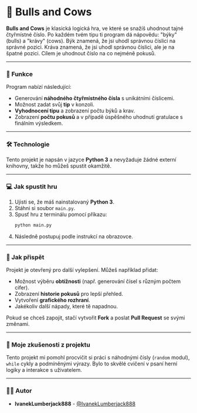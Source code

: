 # 🐂 Bulls and Cows

**Bulls and Cows** je klasická logická hra, ve které se snažíš uhodnout tajné čtyřmístné číslo. Po každém tvém tipu ti program dá nápovědu: "býky" (bulls) a "krávy" (cows). Býk znamená, že jsi uhodl správnou číslici na správné pozici. Kráva znamená, že jsi uhodl správnou číslici, ale je na špatné pozici. Cílem je uhodnout číslo na co nejméně pokusů.

---

### 🚀 Funkce

Program nabízí následující:

-   Generování **náhodného čtyřmístného čísla** s unikátními číslicemi.
-   Možnost zadat svůj **tip** v konzoli.
-   **Vyhodnocení tipu** a zobrazení počtu býků a krav.
-   Zobrazení **počtu pokusů** a v případě úspěšného uhodnutí gratulace s finálním výsledkem.

---

### 🛠️ Technologie

Tento projekt je napsán v jazyce **Python 3** a nevyžaduje žádné externí knihovny, takže ho můžeš spustit okamžitě.

---

### 💻 Jak spustit hru

1.  Ujisti se, že máš nainstalovaný **Python 3**.
2.  Stáhni si soubor `main.py`.
3.  Spusť hru z terminálu pomocí příkazu:
    ```bash
    python main.py
    ```
4.  Následně postupuj podle instrukcí na obrazovce.

---

### 📝 Jak přispět

Projekt je otevřený pro další vylepšení. Můžeš například přidat:

-   Možnost výběru **obtížnosti** (např. generování čísel s různým počtem cifer).
-   Zobrazení **historie pokusů** pro lepší přehled.
-   Vytvoření **grafického rozhraní**.
-   Jakékoliv další nápady, které tě napadnou.

Pokud se chceš zapojit, stačí vytvořit **Fork** a poslat **Pull Request** se svými změnami.

---

### 📌 Moje zkušenosti z projektu

Tento projekt mi pomohl procvičit si práci s náhodnými čísly (`random` modul), `while` cykly a podmíněnými výrazy. Bylo to skvělé cvičení v psaní herní logiky a interakce s uživatelem.

---

### 👨‍💻 Autor

-   **IvanekLumberjack888** - [@IvanekLumberjack888](https://github.com/IvanekLumberjack888)
